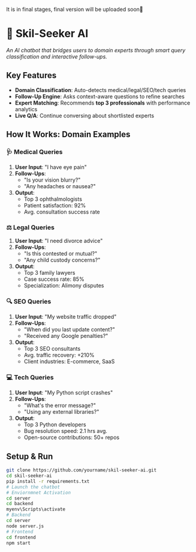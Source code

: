 It is in final stages, final version will be uploaded soon🚀

# 🚀 Skil-Seeker AI  
*An AI chatbot that bridges users to domain experts through smart query classification and interactive follow-ups.*  

## Key Features  
- **Domain Classification**: Auto-detects medical/legal/SEO/tech queries  
- **Follow-Up Engine**: Asks context-aware questions to refine searches  
- **Expert Matching**: Recommends **top 3 professionals** with performance analytics  
- **Live Q/A**: Continue conversing about shortlisted experts  

## How It Works: Domain Examples  

### 🩺 Medical Queries  
1. **User Input**: "I have eye pain"  
2. **Follow-Ups**:  
   - "Is your vision blurry?"  
   - "Any headaches or nausea?"  
3. **Output**:  
   - Top 3 ophthalmologists  
   - Patient satisfaction: 92%  
   - Avg. consultation success rate  

### ⚖️ Legal Queries  
1. **User Input**: "I need divorce advice"  
2. **Follow-Ups**:  
   - "Is this contested or mutual?"  
   - "Any child custody concerns?"  
3. **Output**:  
   - Top 3 family lawyers  
   - Case success rate: 85%  
   - Specialization: Alimony disputes  

### 🔍 SEO Queries  
1. **User Input**: "My website traffic dropped"  
2. **Follow-Ups**:  
   - "When did you last update content?"  
   - "Received any Google penalties?"  
3. **Output**:  
   - Top 3 SEO consultants  
   - Avg. traffic recovery: +210%  
   - Client industries: E-commerce, SaaS  

### 💻 Tech Queries  
1. **User Input**: "My Python script crashes"  
2. **Follow-Ups**:  
   - "What's the error message?"  
   - "Using any external libraries?"  
3. **Output**:  
   - Top 3 Python developers  
   - Bug resolution speed: 2.1 hrs avg.  
   - Open-source contributions: 50+ repos  

## Setup & Run  
```bash
git clone https://github.com/yourname/skil-seeker-ai.git
cd skil-seeker-ai
pip install -r requirements.txt
# Launch the chatbot
# Enviornmnet Activation
cd server
cd backend 
myenv\Scripts\activate
# Backend
cd server
node server.js
# Frontend
cd frontend
npm start
